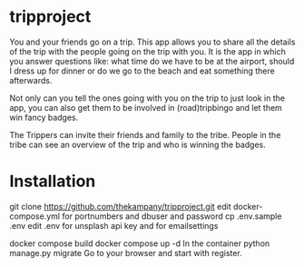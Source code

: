 # tripproject
You and your friends go on a trip. This app allows you to share all the details of the trip with the people going on the trip with you.
It is the app in which you answer questions like: what time do we have to be at the airport, should I dress up for dinner or do we go to the beach and eat something there afterwards. 

Not only can you tell the ones going with you on the trip to just look in the app, you can also get them to be involved in (road)tripbingo and let them win fancy badges. 

The Trippers can invite their friends and family to the tribe. People in the tribe can see an overview of the trip and who is winning the badges.

# Installation
git clone https://github.com/thekampany/tripproject.git
edit  docker-compose.yml for portnumbers and dbuser and password
cp .env.sample .env
edit .env for unsplash api key and for emailsettings

docker compose build
docker compose up -d
In the container python manage.py migrate
Go to your browser and start with register.
 

